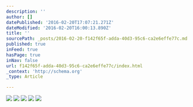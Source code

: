 ```yaml
---
description: ''
author: []
datePublished: '2016-02-20T17:07:21.271Z'
dateModified: '2016-02-20T16:00:13.890Z'
title: ''
sourcePath: _posts/2016-02-20-f142f65f-adda-40d3-95c6-ca2e6effe77c.md
published: true
inFeed: true
hasPage: true
inNav: false
url: f142f65f-adda-40d3-95c6-ca2e6effe77c/index.html
_context: 'http://schema.org'
_type: Article

---
```

![](https://the-grid-user-content.s3-us-west-2.amazonaws.com/ec47d323-aafd-49e7-8388-efc52ed8a26a.png)
![](https://the-grid-user-content.s3-us-west-2.amazonaws.com/0375dfcd-0a94-489d-bb6f-844e707db8a4.png)
![](https://the-grid-user-content.s3-us-west-2.amazonaws.com/1ca4868c-0c8a-42ba-80f2-d03052cc940d.png)
![](https://the-grid-user-content.s3-us-west-2.amazonaws.com/6007cd07-5bb0-4e87-9d90-436f59e99dc5.png)
![](https://the-grid-user-content.s3-us-west-2.amazonaws.com/142719f2-70c8-45bc-b695-72c307e62669.png)